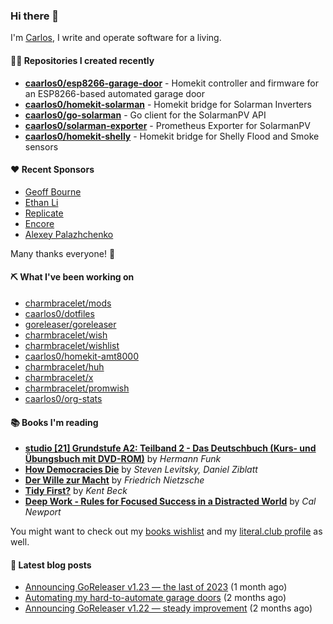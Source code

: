 ### Hi there 👋

I'm [Carlos](https://caarlos0.dev), I write and operate software for a living.

#### 👨‍💻 Repositories I created recently
- **[caarlos0/esp8266-garage-door](https://github.com/caarlos0/esp8266-garage-door)** - Homekit controller and firmware for an ESP8266-based automated garage door
- **[caarlos0/homekit-solarman](https://github.com/caarlos0/homekit-solarman)** - Homekit bridge for Solarman Inverters
- **[caarlos0/go-solarman](https://github.com/caarlos0/go-solarman)** - Go client for the SolarmanPV API
- **[caarlos0/solarman-exporter](https://github.com/caarlos0/solarman-exporter)** - Prometheus Exporter for SolarmanPV
- **[caarlos0/homekit-shelly](https://github.com/caarlos0/homekit-shelly)** - Homekit bridge for Shelly Flood and Smoke sensors


#### ❤️ Recent Sponsors
- [Geoff Bourne](https://github.com/itzg)
- [Ethan Li](https://github.com/ethanjli)
- [Replicate](https://github.com/replicate)
- [Encore](https://github.com/encoredev)
- [Alexey Palazhchenko](https://github.com/AlekSi)

Many thanks everyone! 🙏

#### ⛏️ What I've been working on

- [charmbracelet/mods](https://github.com/charmbracelet/mods)
- [caarlos0/dotfiles](https://github.com/caarlos0/dotfiles)
- [goreleaser/goreleaser](https://github.com/goreleaser/goreleaser)
- [charmbracelet/wish](https://github.com/charmbracelet/wish)
- [charmbracelet/wishlist](https://github.com/charmbracelet/wishlist)
- [caarlos0/homekit-amt8000](https://github.com/caarlos0/homekit-amt8000)
- [charmbracelet/huh](https://github.com/charmbracelet/huh)
- [charmbracelet/x](https://github.com/charmbracelet/x)
- [charmbracelet/promwish](https://github.com/charmbracelet/promwish)
- [caarlos0/org-stats](https://github.com/caarlos0/org-stats)

#### 📚 Books I'm reading
- **[studio [21] Grundstufe A2: Teilband 2 - Das Deutschbuch (Kurs- und Übungsbuch mit DVD-ROM)](https://literal.club/caarlos0/book/hermann-funk-studio-21-grundstufe-a2-teilband-2-das-deutschbuch-kurs-und-ubungsbuch-mit-dvd-rom-9zuoy)** by _Hermann Funk_
- **[How Democracies Die](https://literal.club/caarlos0/book/how-democracies-die-5395k)** by _Steven Levitsky, Daniel Ziblatt_
- **[Der Wille zur Macht](https://literal.club/caarlos0/book/friedrich-nietzsche-der-wille-zur-macht-5cvbc)** by _Friedrich Nietzsche_
- **[Tidy First?](https://literal.club/caarlos0/book/kent-beck-tidy-first-ewn0y)** by _Kent Beck_
- **[Deep Work - Rules for Focused Success in a Distracted World](https://literal.club/caarlos0/book/deep-work-wbun9)** by _Cal Newport_

You might want to check out my
[books wishlist](https://www.amazon.com.br/hz/wishlist/ls/EB8P7VS717SV)
and my [literal.club profile](https://literal.club/caarlos0) as well.

#### 📄 Latest blog posts
- [Announcing GoReleaser v1.23 — the last of 2023](https://carlosbecker.com/posts/goreleaser-v1.23/) (1 month ago)
- [Automating my hard-to-automate garage doors](https://carlosbecker.com/posts/homekit-garage/) (2 months ago)
- [Announcing GoReleaser v1.22 — steady improvement](https://carlosbecker.com/posts/goreleaser-v1.22/) (2 months ago)
